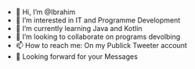 - 👋 Hi, I’m @Ibrahim
- 👀 I’m interested in IT and Programme Development
- 🌱 I’m currently learning Java and Kotlin
- 💞️ I’m looking to collaborate on programs devolbing
- 📫 How to reach me: On my Publick Tweeter account
- 👀 Looking forward for your Messages
<!---
hanoda66/hanoda66 is a ✨ special ✨ repository because its `README.md` (this file) appears on your GitHub profile.
You can click the Preview link to take a look at your changes.
--->
